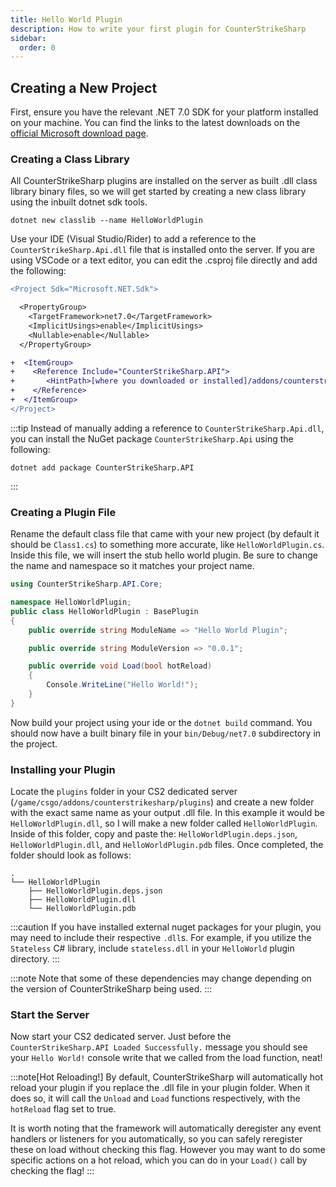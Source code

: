 ```yaml
---
title: Hello World Plugin
description: How to write your first plugin for CounterStrikeSharp
sidebar:
  order: 0
---
```


## Creating a New Project

First, ensure you have the relevant .NET 7.0 SDK for your platform installed on your machine. You can find the links to the latest downloads on the <a href="https://dotnet.microsoft.com/en-us/download/dotnet/7.0" target="_blank"> official Microsoft download page</a>.

### Creating a Class Library

All CounterStrikeSharp plugins are installed on the server as built .dll class library binary files, so we will get started by creating a new class library using the inbuilt dotnet sdk tools.

```shell
dotnet new classlib --name HelloWorldPlugin
```

Use your IDE (Visual Studio/Rider) to add a reference to the `CounterStrikeSharp.Api.dll` file that is installed onto the server. If you are using VSCode or a text editor, you can edit the .csproj file directly and add the following:

```diff
<Project Sdk="Microsoft.NET.Sdk">

  <PropertyGroup>
    <TargetFramework>net7.0</TargetFramework>
    <ImplicitUsings>enable</ImplicitUsings>
    <Nullable>enable</Nullable>
  </PropertyGroup>

+  <ItemGroup>
+    <Reference Include="CounterStrikeSharp.API">
+       <HintPath>[where you downloaded or installed]/addons/counterstrikesharp/api/CounterStrikeSharp.API.dll</HintPath>
+    </Reference>
+  </ItemGroup>
</Project>
```

:::tip
Instead of manually adding a reference to `CounterStrikeSharp.Api.dll`, you can install the NuGet package `CounterStrikeSharp.Api` using the following:
```shell
dotnet add package CounterStrikeSharp.API
```
:::

### Creating a Plugin File

Rename the default class file that came with your new project (by default it should be `Class1.cs`) to something more accurate, like `HelloWorldPlugin.cs`. Inside this file, we will insert the stub hello world plugin. Be sure to change the name and namespace so it matches your project name.

```csharp
using CounterStrikeSharp.API.Core;

namespace HelloWorldPlugin;
public class HelloWorldPlugin : BasePlugin
{
    public override string ModuleName => "Hello World Plugin";

    public override string ModuleVersion => "0.0.1";

    public override void Load(bool hotReload)
    {
        Console.WriteLine("Hello World!");
    }
}
```

Now build your project using your ide or the `dotnet build` command. You should now have a built binary file in your `bin/Debug/net7.0` subdirectory in the project.

### Installing your Plugin

Locate the `plugins` folder in your CS2 dedicated server (`/game/csgo/addons/counterstrikesharp/plugins`) and create a new folder with the exact same name as your output .dll file. In this example it would be `HelloWorldPlugin.dll`, so I will make a new folder called `HelloWorldPlugin`. Inside of this folder, copy and paste the: `HelloWorldPlugin.deps.json`, `HelloWorldPlugin.dll`, and `HelloWorldPlugin.pdb` files. Once completed, the folder should look as follows:

```shell
.
└── HelloWorldPlugin
    ├── HelloWorldPlugin.deps.json
    ├── HelloWorldPlugin.dll
    └── HelloWorldPlugin.pdb
```

:::caution
If you have installed external nuget packages for your plugin, you may need to include their respective `.dll`s. For example, if you utilize the `Stateless` C# library, include `stateless.dll` in your `HelloWorld` plugin directory.
:::

:::note
Note that some of these dependencies may change depending on the version of CounterStrikeSharp being used.
:::

### Start the Server

Now start your CS2 dedicated server. Just before the `CounterStrikeSharp.API Loaded Successfully.` message you should see your `Hello World!` console write that we called from the load function, neat!

:::note[Hot Reloading!]
By default, CounterStrikeSharp will automatically hot reload your plugin if you replace the .dll file in your plugin folder. When it does so, it will call the `Unload` and `Load` functions respectively, with the `hotReload` flag set to true.

It is worth noting that the framework will automatically deregister any event handlers or listeners for you automatically, so you can safely reregister these on load without checking this flag. However you may want to do some specific actions on a hot reload, which you can do in your `Load()` call by checking the flag!
:::
